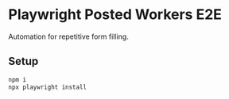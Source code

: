 # Playwright Posted Workers E2E

Automation for repetitive form filling.

## Setup
```bash
npm i
npx playwright install